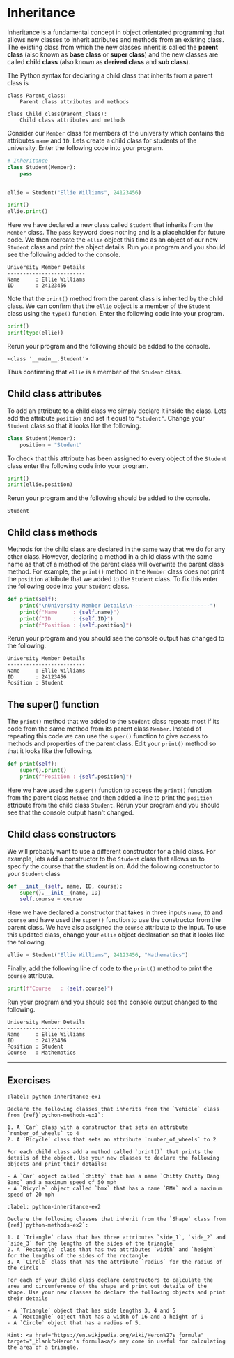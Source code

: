 # Inheritance

Inheritance is a fundamental concept in object orientated programming that allows new classes to inherit attributes and methods from an existing class. The existing class from which the new classes inherit is called the **parent class** (also known as **base class** or **super class**) and the new classes are called **child class** (also known as **derived class** and **sub class**).

The Python syntax for declaring a child class that inherits from a parent class is

```text
class Parent_class:
    Parent class attributes and methods

class Child_class(Parent_class):
    Child class attributes and methods
```

Consider our `Member` class for members of the university which contains the attributes `name` and `ID`. Lets create a child class for students of the university. Enter the following code into your program.

```python
# Inheritance
class Student(Member):
    pass


ellie = Student("Ellie Williams", 24123456)

print()
ellie.print()
```

Here we have declared a new class called `Student` that inherits from the `Member` class. The `pass` keyword does nothing and is a placeholder for future code. We then recreate the `ellie` object this time as an object of our new `Student` class and print the object details. Run your program and you should see the following added to the console.

```text
University Member Details
-------------------------
Name     : Ellie Williams
ID       : 24123456
```

Note that the `print()` method from the parent class is inherited by the child class. We can confirm that the `ellie` object is a member of the `Student` class using the `type()` function. Enter the following code into your program.

```python
print()
print(type(ellie))
```

Rerun your program and the following should be added to the console.

```text
<class '__main__.Student'>
```

Thus confirming that `ellie` is a member of the `Student` class.

## Child class attributes

To add an attribute to a child class we simply declare it inside the class. Lets add the attribute `position` and set it equal to `"student"`. Change your `Student` class so that it looks like the following.

```python
class Student(Member):
    position = "Student"
```

To check that this attribute has been assigned to every object of the `Student` class enter the following code into your program.

```python
print()
print(ellie.position)
```

Rerun your program and the following should be added to the console.

```text
Student
```

## Child class methods

Methods for the child class are declared in the same way that we do for any other class. However, declaring a method in a child class with the same name as that of a method of the parent class will overwrite the parent class method. For example, the `print()` method in the `Member` class does not print the `position` attribute that we added to the `Student` class. To fix this enter the following code into your `Student` class.

```python
def print(self):
    print("\nUniversity Member Details\n-------------------------")
    print(f"Name     : {self.name}")
    print(f"ID       : {self.ID}")
    print(f"Position : {self.position}")
```

Rerun your program and you should see the console output has changed to the following.

```text
University Member Details
-------------------------
Name     : Ellie Williams
ID       : 24123456
Position : Student
```

## The super() function

The `print()` method that we added to the `Student` class repeats most if its code from the same method from its parent class `Member`. Instead of repeating this code we can use the `super()` function to give access to methods and properties of the parent class. Edit your `print()` method so that it looks like the following.

```python
def print(self):
    super().print()
    print(f"Position : {self.position}")
```

Here we have used the `super()` function to access the `print()` function from the parent class `Method` and then added a line to print the `position` attribute from the child class `Student`. Rerun your program and you should see that the console output hasn't changed.

## Child class constructors

We will probably want to use a different constructor for a child class. For example, lets add a constructor to the `Student` class that allows us to specify the course that the student is on. Add the following constructor to your `Student` class

```python
def __init__(self, name, ID, course):
    super().__init__(name, ID)
    self.course = course
```

Here we have declared a constructor that takes in three inputs `name`, `ID` and `course` and have used the `super()` function to use the constructor from the parent class. We have also assigned the `course` attribute to the input. To use this updated class, change your `ellie` object declaration so that it looks like the following.

```python
ellie = Student("Ellie Williams", 24123456, "Mathematics")
```

Finally, add the following line of code to the `print()` method to print the `course` attribute.

```python
print(f"Course   : {self.course}")
```

Run your program and you should see the console output changed to the following.

```text
University Member Details
-------------------------
Name     : Ellie Williams
ID       : 24123456
Position : Student
Course   : Mathematics
```

---

## Exercises

```{exercise}
:label: python-inheritance-ex1

Declare the following classes that inherits from the `Vehicle` class from {ref}`python-methods-ex1`: 

1. A `Car` class with a constructor that sets an attribute `number_of_wheels` to 4
2. A `Bicycle` class that sets an attribute `number_of_wheels` to 2

For each child class add a method called `print()` that prints the details of the object. Use your new classes to declare the following objects and print their details:

- A `Car` object called `chitty` that has a name `Chitty Chitty Bang Bang` and a maximum speed of 50 mph
- A `Bicycle` object called `bmx` that has a name `BMX` and a maximum speed of 20 mph
```

```{exercise}
:label: python-inheritance-ex2

Declare the following classes that inherit from the `Shape` class from {ref}`python-methods-ex2`:

1. A `Triangle` class that has three attributes `side_1`, `side_2` and `side_3` for the lengths of the sides of the triangle
2. A `Rectangle` class that has two attributes `width` and `height` for the lengths of the sides of the rectangle
3. A `Circle` class that has the attribute `radius` for the radius of the circle

For each of your child class declare constructors to calculate the area and circumference of the shape and print out details of the shape. Use your new classes to declare the following objects and print their details

- A `Triangle` object that has side lengths 3, 4 and 5
- A `Rectangle` object that has a width of 16 and a height of 9
- A `Circle` object that has a radius of 5.

Hint: <a href="https://en.wikipedia.org/wiki/Heron%27s_formula" target="_blank">Heron's formula<a/> may come in useful for calculating the area of a triangle.
```

